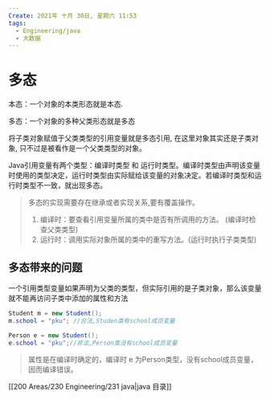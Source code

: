 ```yaml
---
Create: 2021年 十月 30日, 星期六 11:53
tags: 
  - Engineering/java
  - 大数据
---
```

# 多态

本态：一个对象的本类形态就是本态.

多态：一个对象的多种父类形态就是多态

 将子类对象赋值于父类类型的引用变量就是多态引用, 在这里对象其实还是子类对象, 只不过是被看作是一个父类类型的对象。

Java引用变量有两个类型：编译时类型 和 运行时类型。编译时类型由声明该变量时使用的类型决定，运行时类型由实际赋给该变量的对象决定。若编译时类型和运行时类型不一致，就出现多态。

> 多态的实现需要存在继承或者实现关系,要有覆盖操作。
>
> 1. 编译时：要查看引用变量所属的类中是否有所调用的方法。 (编译时检查父类类型)
> 2. 运行时：调用实际对象所属的类中的重写方法。(运行时执行子类类型)

## 多态带来的问题

一个引用类型变量如果声明为父类的类型，但实际引用的是子类对象，那么该变量就不能再访问子类中添加的属性和方法

```java
Student m = new Student();
m.school = "pku"; //合法,Studen类有school成员变量

Person e = new Student();
e.school = "pku";//非法,Person类没有school成员变量
```

> 属性是在编译时确定的，编译时 e  为Person类型，没有school成员变量，因而编译错误。

[[200 Areas/230 Engineering/231 java|java 目录]]